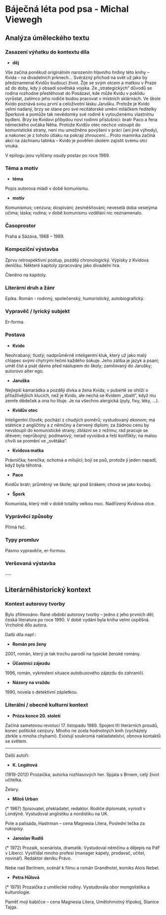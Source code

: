 # Báječná léta pod psa - Michal Viewegh

## Analýza úměleckého textu

### Zasazení výňatku do kontextu díla

- **děj**

Vše začíná poněkud originálním narozením hlavního hrdiny této knihy – Kvida – na divadelních prknech… Svérázný příchod na svět už jako by předznamenal Kvidův budoucí život. Žije se svým otcem a matkou v Praze až do doby, kdy ji obsadí sovětská vojska. Ze „strategických“ důvodů se rodina rozhodne přestěhovat do Posázaví, kde může Kvidu v poklidu vyrůstat, zatímco jeho rodiče budou pracovat v místních sklárnách. Ve škole Kvido poznává svou první a celoživotní lásku Jarušku. Protože je Kvido velmi nadaný, brzy se stane pro své recitátorské umění miláčkem ředitelky Šperkové a pomůže tak nevědomky své rodině k vytouženému vlastnímu bydlení. Brzy ke Kvidovi přibydou noví rodinní příslušníci: bratr Paco a fena německého ovčáka Něha. Protože Kvidův otec nechce vstoupit do komunistické strany, není mu umožněno povýšení v práci (ani jiné výhody), a nakonec je z tohoto útlaku na pokraji zhroucení… Proto maminka začíná akci na záchranu tatínka – Kvido je pověřen úkolem zajistit svému otci vnuka.

V epilogu jsou vylíčeny osudy postav po roce 1989.

### Téma a motiv

- **téma**

Popis autorova mládí v době komunismu.

- **motiv**

Komunismus; cenzura; dospívání; zesměšňování; neveselá doba veselýma očima; láska; rodina; v době komunismu vzdělání nic neznamenalo.

### Časoprostor

Praha a Sázava, 1968 – 1989.

### Kompoziční výstavba

Zprvu retrospektivní postup, později chronologický. Výpisky z Kvidova deníčku. Některé kapitoly zpracovány jako divadelní hra.

Členěno na kapitoly.

### Literární druh a žánr

Epika. Román - rodinný, společenský, humoristický, autobiografický.

### Vypravěč / lyrický subjekt

Er-forma.

### Postava

- **Kvido**

Neohrabaný; tlustý; nadprůměrně inteligentní kluk, který už jako malý chlapec svými chytrými řečmi každého šokuje. Jeho záliba je jazyk a psaní; uměl číst a psát dávno před nástupem do školy; zamilovaný do Jarušky; autorovo alter ego.

- **Jaruška**

Nejlepší kamarádka a později dívka a žena Kvida; v pubertě se ohlíží o přitažlivějších klucích, než je Kvido, ale nechá se Kvidem „sbalit“, když mu zemře dědeček a ona ho lituje. Je na všechno alergická (pyly, fixy, léky, …).

- **Kvidův otec**

Inteligentní člověk; pochází z chudých poměrů; vystudovaný ekonom; má státnice z angličtiny a z němčiny a červený diplom; za žádnou cenu by nevstoupil do komunistické strany; zblázní se z režimu; rád pracuje se dřevem; neprůbojný; podmanivý; nerad vyvolává a řeší konflikty; na malou chvíli se promění ve „světáka“.

- **Kvidova matka**

Právnička; herečka; ochotná a milující; bojí se psů, protože ji jeden napadl, když byla těhotná.

- **Paco**

Kvidův bratr; průměrný ve škole; spí pod širákem; chová se jako kovboj.

- **Šperk**

Komunista, který měl v době totality velkou moc. Nadřízený Kvidova otce.

### Vyprávěcí způsoby

Přímá řeč.

### Typy promluv

Pásmo vypravěče, er-formou.

### Veršovaná výstavba

\-\-\-

## Literárněhistorický kontext

### Kontext autorovy tvorby

Bylo zfilmováno. Rané období autorovy tvorby – jedno z jeho prvních děl; česká literatura po roce 1990. V době vydání byla kniha velmi úspěšná. Vrcholné dílo autora.

Další díla např.:

- **Román pro ženy**

2001, román, který je tak trochu parodií na typické ženské romány.

- **Účastníci zájezdu**

1996, román, vykreslení situace autobusového zájezdu do zahraničí.

- **Názory na vraždu**

1990, novela s detektivní zápletkou.

### Literální / obecně kulturní kontext

- **Próza konce 20. století**

Začíná sametovou revolucí 17. listopadu 1989. Spojení tří literárních proudů, konec politické cenzury. Mnoho ne zcela hodnotných knih (vycházely zbrkle s mnoha chybami). Existují soukromá nakladatelství, obnova kontaktů se světem.

---

Další autoři:

- **K. Legátová**

(1919-2012) Prozaička, autorka rozhlasových her. Spjata s Brnem, celý život učitelka. 

Želary.

- **Miloš Urban**

(* 1967) Spisovatel, překladatel, redaktor. Rodiče diplomaté, vyrostl v Londýně. Vystudoval anglistiku a nordistiku na UK. 

Pole a palisáda, Hastrman – cena Magnesia Litera, Poslední tečka za rukopisy.

- **Jaroslav Rudiš**

(* 1972) Prozaik, scenárista, dramatik. Vystudoval němčinu a dějepis na PdF v Liberci. Vystřídal mnoho profesí (manager kapely, prodavač, učitel, novinář). Redaktor deníku Právo. 

Nebe nad Berlínem, scénář k filmu a román Grandhotel, komiks Alois Nebel.

- **Petra Hůlová**

(* 1979) Prozaička z umělecké rodiny. Vystudovala obor mongolistika a kulturologie. 

Paměť mojí babičce – cena Magnesia Litera, Umělohmotný třípokoj, Stanice Tajga.

